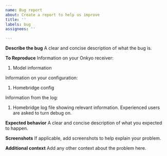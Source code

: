 ```yaml
---
name: Bug report
about: Create a report to help us improve
title: ''
labels: bug
assignees: ''

---
```


**Describe the bug**
A clear and concise description of what the bug is.

**To Reproduce**
Information on your Onkyo receiver:
1. Model information

Information on your configuration:
1. Homebridge config

Information from the log:
1. Homebridge log file showing relevant information. Experienced users are asked to turn debug on.

**Expected behavior**
A clear and concise description of what you expected to happen.

**Screenshots**
If applicable, add screenshots to help explain your problem.

**Additional context**
Add any other context about the problem here.
